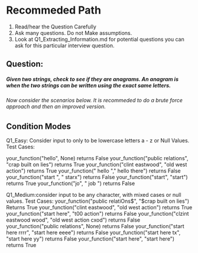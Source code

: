 # Recommeded Path 
1. Read/hear the Question Carefully
2. Ask many questions. Do not Make assumptions.
3.  Look at Q1_Extracting_Information.md for potential questions you can ask for this particular
interview question.

## Question:
##### Given two strings, check to see if they are anagrams. An anagram is when the two strings can be written using the exact same letters.
###### Now consider the scenarios below. It is recommeded to do a brute force approach and then an improved version.


## Condition Modes
Q1_Easy: Consider input to only to be lowercase letters a - z or Null Values.
Test Cases:

your_function("hello", None) returns False
your_function("public relations", "crap built on lies") returns True
your_function("clint eastwood", "old west action") returns True
your_function(" hello "," hello there") returns False
your_function("start ", " starx") returns False
your_function("start", "start") returns True
your_function("jo", " job ") returns False


Q1_Medium:consider input to be any character, with mixed cases or null values.
Test Cases:
your_function("public relatiOns$", "$crap built on lies") Returns True
your_function("clint eastwood", "old west action") returns True
your_function("start here", "t00 action") returns False
your_function("clzint eastwood wood", "old west action cxod") returns False
your_function("public relations", None) returns False
your_function("start here rrrr", "start here eeee") returns False
your_function("start here tx", "start here yy") returns False
your_function("start here", "start here") returns True
